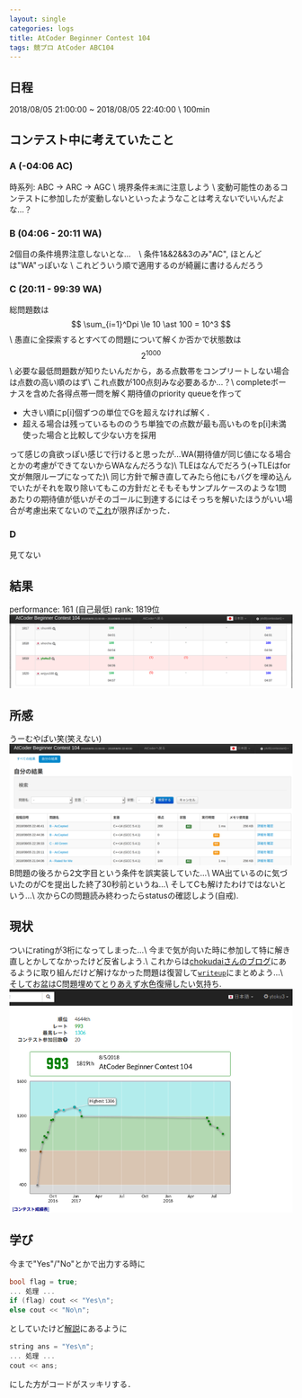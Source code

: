```yaml
---
layout: single
categories: logs
title: AtCoder Beginner Contest 104
tags: 競プロ AtCoder ABC104 
---
```


## 日程
2018/08/05 21:00:00 ~ 2018/08/05 22:40:00 \\
100min

## コンテスト中に考えていたこと
### A (-04:06 AC)
時系列: ABC -> ARC -> AGC \\
境界条件`未満`に注意しよう \\
変動可能性のあるコンテストに参加したが変動しないといったようなことは考えないでいいんだよな…？
### B (04:06 - 20:11 WA)
2個目の条件境界注意しないとな…　\\
条件1&&2&&3のみ"AC", ほとんどは"WA"っぽいな \\
これどういう順で適用するのが綺麗に書けるんだろう
### C (20:11 - 99:39 WA)
総問題数は $$ \sum_{i=1}^Dpi \le 10 \ast 100 = 10^3 $$\\
愚直に全探索するとすべての問題について解くか否かで状態数は$$2^{1000}$$\\
必要な最低問題数が知りたいんだから，ある点数帯をコンプリートしない場合は点数の高い順のはず\\
これ点数が100点刻みな必要あるか…？\\
completeボーナスを含めた各得点帯一問を解く期待値のpriority queueを作って
- 大きい順にp[i]個ずつの単位でGを超えなければ解く．
- 超える場合は残っているもののうち単独での点数が最も高いものをp[i]未満使った場合と比較して少ない方を採用

って感じの貪欲っぽい感じで行けると思ったが…WA(期待値が同じ値になる場合とかの考慮ができてないからWAなんだろうな)\\
TLEはなんでだろう(->TLEはfor文が無限ループになってた)\\
同じ方針で解き直してみたら他にもバグを埋め込んでいたがそれを取り除いてもこの方針だとそもそもサンプルケースのような1問あたりの期待値が低いがそのゴールに到達するにはそっちを解いたほうがいい場合が考慮出来てないので[これ](https://abc104.contest.atcoder.jp/submissions/2977721)が限界ぽかった．

### D
見てない


## 結果
performance: 161 (自己最低)
rank: 1819位
![abc104_rank](/images/abc104_rank.png)

## 所感
うーむやばい笑(笑えない)
![abc104_submission](/images/abc104_submission.png)
B問題の後ろから2文字目という条件を誤実装していた…\\
WA出ているのに気づいたのがCを提出した終了30秒前というね…\\
そしてCも解けたわけではないという…\\
次からCの問題読み終わったらstatusの確認しよう(自戒).

## 現状
ついにratingが3桁になってしまった…\\
今まで気が向いた時に参加して特に解き直しとかしてなかったけど反省しよう.\\
これからは[chokudaiさんのブログ](http://chokudai.hatenablog.com/entry/2014/08/07/212849)にあるように取り組んだけど解けなかった問題は復習して[`writeup`]({{site.url}}/categories/#writeup)にまとめよう…\\
そしてお盆はC問題埋めてとりあえず水色復帰したい気持ち.
![abc104_rating](/images/abc104_rating.png)

## 学び
今まで"Yes"/"No"とかで出力する時に
```cpp
bool flag = true;
... 処理 ...
if (flag) cout << "Yes\n";
else cout << "No\n";
```
としていたけど[解説](https://img.atcoder.jp/abc104/editorial.pdf)にあるように
```cpp
string ans = "Yes\n";
... 処理 ...
cout << ans;
```
にした方がコードがスッキリする．